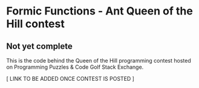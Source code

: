 # Formic Functions - Ant Queen of the Hill contest

## Not yet complete

This is the code behind the Queen of the Hill programming contest hosted on Programming Puzzles & Code Golf Stack Exchange.

[ LINK TO BE ADDED ONCE CONTEST IS POSTED ]

